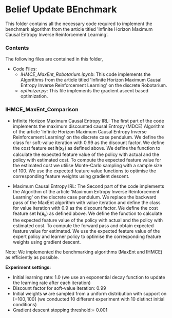 # Belief Update BEnchmark
This folder contains all the necessary code required to implement the benchmark algorithm from the article titled 'Infinite Horizon Maximum Causal Entropy Inverse Reinforcement Learning'.

### Contents 
The following files are contained in this folder,

- Code Files:
  - *IHMCE_MaxEnt_Robotarium.ipynb*: This code implements the Algorithms from the article titled 'Infinite Horizon Maximum Causal Entropy Inverse Reinforcement Learning' on the discrete Robotarium.
  - *optimizer.py*: This file implements the gradient ascent based optimization.

### IHMCE_MaxEnt_Comparison
- Infinite Horizon Maximum Causal Entropy IRL:
The first part of the code implements the maximum discounted causal Entropy (MDCE) Algorithm of the article 'Infinite Horizon Maximum Causal Entropy Inverse Reinforcement Learning' on the discrete case pendulum. We define the class for soft-value iteration with 0.99 as the discount factor. We define the cost feature set $\textbf{h}(\textbf{x}_{k})$ as defined above. We define the function to calculate the expected feature value of the policy with actual and the policy with estimated cost. To compute the expected feature value for the estimated cost we utilise Monte-Carlo sampling with a sample size of 100. We use the expected feature value functions to optimise the corresponding feature weights using gradient descent.

- Maximum Causal Entropy IRL:
The Second part of the code implements the Algorithm of the article 'Maximum Entropy Inverse Reinforcement Learning' on the discrete case pendulum. We replace the backward pass of the MaxEnt algorithm with value iteration and define the class for value iteration with 0.9 as the discount factor. We define the cost feature set $\textbf{h}(\textbf{x}_{k})$ as defined above. We define the function to calculate the expected feature value of the policy with actual and the policy with estimated cost. To compute the forward pass and obtain expected feature value for estimated. We use the expected feature value of the expert policy and learner policy to optimise the corresponding feature weights using gradient descent.


Note: We implemented the benchmarking algorithms (MaxEnt and IHMCE) as efficiently as possible. 

$\textbf{Experiment settings:}$
- Initial learning rate: 1.0 (we use an exponential decay function to update the learning rate after each iteration)
- Discount factor for soft-value iteration: 0.99
- Initial weights $\textbf{w}$ are sampled from a uniform distribution with support on $[-100,100]$ (we conducted 10 different experiment with 10 distinct initial conditions) 
- Gradient descent stopping threshold:= 0.001
